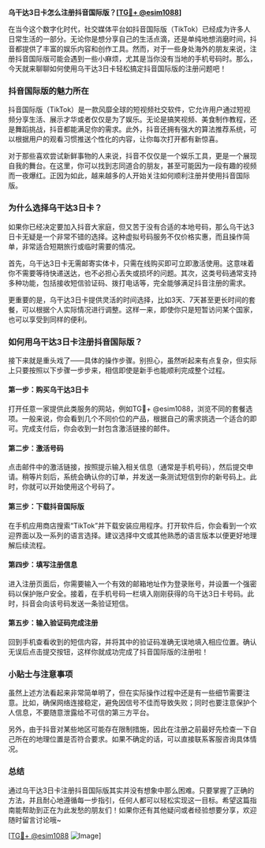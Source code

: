 **乌干达3日卡怎么注册抖音国际版？[[TG💪+ @esim1088](https://t.me/s/esim1088)]**

在当今这个数字化时代，社交媒体平台如抖音国际版（TikTok）已经成为许多人日常生活的一部分。无论你是想分享自己的生活点滴，还是单纯地想消磨时间，抖音都提供了丰富的娱乐内容和创作工具。然而，对于一些身处海外的朋友来说，注册抖音国际版可能会遇到一些小麻烦，尤其是当你没有当地的手机号码时。那么，今天就来聊聊如何使用乌干达3日卡轻松搞定抖音国际版的注册问题吧！

### 抖音国际版的魅力所在

抖音国际版（TikTok）是一款风靡全球的短视频社交软件，它允许用户通过短视频分享生活、展示才华或者仅仅是为了娱乐。无论是搞笑视频、美食制作教程，还是舞蹈挑战，抖音都能满足你的需求。此外，抖音还拥有强大的算法推荐系统，可以根据用户的观看习惯推送个性化的内容，让你每次打开都有新惊喜。

对于那些喜欢尝试新鲜事物的人来说，抖音不仅仅是一个娱乐工具，更是一个展现自我的舞台。在这里，你可以找到志同道合的朋友，甚至可能因为一段有趣的视频而一夜爆红。正因为如此，越来越多的人开始关注如何顺利注册并使用抖音国际版。

### 为什么选择乌干达3日卡？

如果你已经决定要加入抖音大家庭，但又苦于没有合适的本地号码，那么乌干达3日卡无疑是一个非常不错的选择。这种虚拟号码服务不仅价格实惠，而且操作简单，非常适合短期旅行或临时需要的情况。

首先，乌干达3日卡无需邮寄实体卡，只需在线购买即可立即激活使用。这意味着你不需要等待快递送达，也不必担心丢失或损坏的问题。其次，这类号码通常支持多种功能，包括接收短信验证码、拨打电话等，完全能够满足抖音注册的需求。

更重要的是，乌干达3日卡提供灵活的时间选择，比如3天、7天甚至更长时间的套餐，可以根据个人实际情况进行调整。这样一来，即使你只是短暂访问某个国家，也可以享受到同样的便利。

### 如何用乌干达3日卡注册抖音国际版？

接下来就是重头戏了——具体的操作步骤。别担心，虽然听起来有点复杂，但实际上只要按照以下步骤一步步来，相信即使是新手也能顺利完成整个过程。

#### 第一步：购买乌干达3日卡
打开任意一家提供此类服务的网站，例如TG💪+ @esim1088，浏览不同的套餐选项。一般来说，你会看到几个不同价位的产品，根据自己的需求挑选一个适合的即可。完成支付后，你会收到一封包含激活链接的邮件。

#### 第二步：激活号码
点击邮件中的激活链接，按照提示输入相关信息（通常是手机号码），然后提交申请。稍等片刻后，系统会确认你的订单，并发送一条测试短信到你的新号码上。此时，你就可以开始使用这个号码了。

#### 第三步：下载抖音国际版
在手机应用商店搜索“TikTok”并下载安装应用程序。打开软件后，你会看到一个欢迎界面以及一系列的语言选择。建议选择中文或其他熟悉的语言版本以便更好地理解后续流程。

#### 第四步：填写注册信息
进入注册页面后，你需要输入一个有效的邮箱地址作为登录账号，并设置一个强密码以保护账户安全。接着，在手机号码一栏填入刚刚获得的乌干达3日卡号码。此时，抖音会向该号码发送一条验证短信。

#### 第五步：输入验证码完成注册
回到手机查看收到的短信内容，并将其中的验证码准确无误地填入相应位置。确认无误后点击提交按钮，这样你就成功完成了抖音国际版的注册啦！

### 小贴士与注意事项

虽然上述方法看起来非常简单明了，但在实际操作过程中还是有一些细节需要注意。比如，确保网络连接稳定，避免因信号不佳而导致失败；同时也要注意保护个人信息，不要随意泄露给不可信的第三方平台。

另外，由于抖音对某些地区可能存在限制措施，因此在注册之前最好先检查一下自己所在的地理位置是否符合要求。如果不确定的话，可以直接联系客服咨询具体情况。

### 总结

通过乌干达3日卡注册抖音国际版其实并没有想象中那么困难。只要掌握了正确的方法，并且耐心地遵循每一步指引，任何人都可以轻松实现这一目标。希望这篇指南能帮助到正在为此发愁的朋友们！如果你还有其他疑问或者经验想要分享，欢迎随时留言讨论哦~

[[TG💪+ @esim1088](https://t.me/s/esim1088) ![Image](https://i.postimg.cc/4NQfJmqS/Snipaste-2025-05-13-00-14-12.png)]